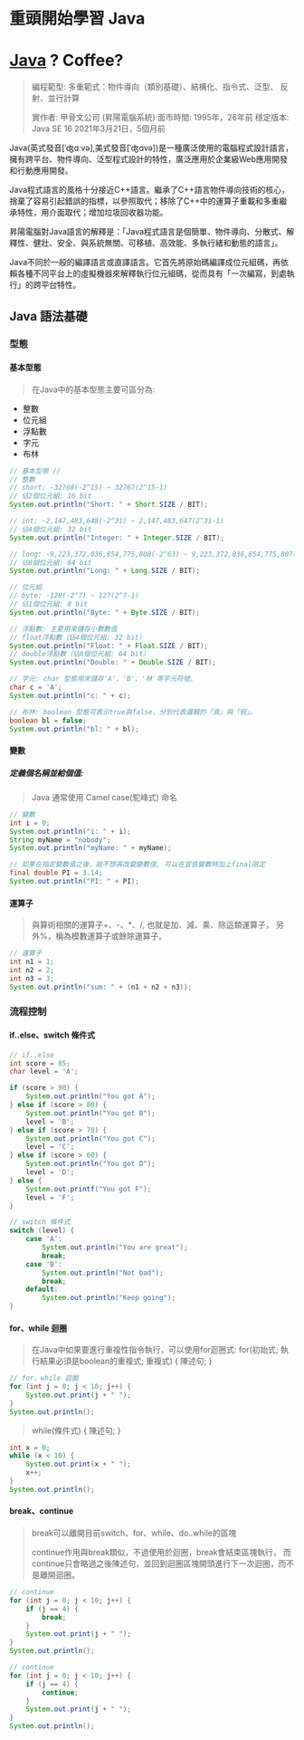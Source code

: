 # 重頭開始學習 Java

# [Java](https://zh.wikipedia.org/wiki/Java) ? Coffee?

> 編程範型:	多重範式：物件導向（類別基礎）、結構化、指令式、泛型、
> 反射、並行計算
>
>
> 實作者:	甲骨文公司 (昇陽電腦系統)
> 面市時間:	1995年，​26年前
> 穩定版本: Java SE 16 2021年3月21日，​5個月前

Java(英式發音[ˈʤɑːvə],美式發音[ˈʤɑvə])是一種廣泛使用的電腦程式設計語言，擁有跨平台、物件導向、泛型程式設計的特性，廣泛應用於企業級Web應用開發和行動應用開發。

Java程式語言的風格十分接近C++語言。繼承了C++語言物件導向技術的核心，捨棄了容易引起錯誤的指標，以參照取代；移除了C++中的運算子重載和多重繼承特性，用介面取代；增加垃圾回收器功能。

昇陽電腦對Java語言的解釋是：「Java程式語言是個簡單、物件導向、分散式、解釋性、健壯、安全、與系統無關、可移植、高效能、多執行緒和動態的語言」。

Java不同於一般的編譯語言或直譯語言。它首先將原始碼編譯成位元組碼，再依賴各種不同平台上的虛擬機器來解釋執行位元組碼，從而具有「一次編寫，到處執行」的跨平台特性。

## Java 語法基礎
### 型態
#### 基本型態
> 在Java中的基本型態主要可區分為:
* 整數
* 位元組
* 浮點數
* 字元
* 布林

``` java
// 基本型態 //
// 整數
// short: -32768(-2^15) ~ 32767(2^15-1)
// 佔2個位元組: 16 bit
System.out.println("Short: " + Short.SIZE / BIT);

// int: -2,147,483,648(-2^31) ~ 2,147,483,647(2^31-1)
// 佔4個位元組: 32 bit
System.out.println("Integer: " + Integer.SIZE / BIT);

// long: -9,223,372,036,854,775,808(-2^63) ~ 9,223,372,036,854,775,807(2^63-1)
// 佔8個位元組: 64 bit
System.out.println("Long: " + Long.SIZE / BIT);

// 位元組
// byte: -128(-2^7) ~ 127(2^7-1)
// 佔1個位元組: 8 bit
System.out.println("Byte: " + Byte.SIZE / BIT);

// 浮點數: 主要用來儲存小數數值
// float浮點數（佔4個位元組: 32 bit）
System.out.println("Float: " + Float.SIZE / BIT);
// double浮點數（佔8個位元組: 64 bit）
System.out.println("Double: " + Double.SIZE / BIT);

// 字元: char 型態用來儲存'A'、'B'、'林'等字元符號。
char c = 'A';
System.out.println("c: " + c);

// 布林: boolean 型態可表示true與false，分別代表邏輯的「真」與「假」。
boolean bl = false;
System.out.println("bl: " + bl);
```

#### 變數
##### 定義個名稱並給個值:
> Java 通常使用 Camel case(駝峰式) 命名

``` java
// 變數
int i = 0;
System.out.println("i: " + i);
String myName = "nobody";
System.out.println("myName: " + myName);

// 如果在指定變數值之後，就不想再改變變數值, 可以在宣告變數時加上final限定
final double PI = 3.14;
System.out.println("PI: " + PI);
```

#### 運算子
> 與算術相關的運算子+、-、*、/,
> 也就是加、減、乘、除這類運算子，
> 另外%，稱為模數運算子或餘除運算子。

``` java
// 運算子
int n1 = 1;
int n2 = 2;
int n3 = 3;
System.out.println("sum: " + (n1 + n2 + n3));
```

### 流程控制
#### if..else、switch 條件式

``` java
// if..else
int score = 85;
char level = 'A';

if (score > 90) {
    System.out.println("You got A");
} else if (score > 80) {
    System.out.println("You got B");
    level = 'B';
} else if (score > 70) {
    System.out.println("You got C");
    level = 'C';
} else if (score > 60) {
    System.out.println("You got D");
    level = 'D';
} else {
    System.out.printf("You got F");
    level = 'F';
}

// switch 條件式
switch (level) {
    case 'A':
        System.out.println("You are great");
        break;
    case 'B':
        System.out.println("Not bad");
        break;
    default:
        System.out.println("Keep going");
}
```

#### for、while 迴圈
> 在Java中如果要進行重複性指令執行，可以使用for迴圈式:
> for(初始式; 執行結果必須是boolean的重複式; 重複式) {
>    陳述句;
>}

``` java
// for、while 迴圈
for (int j = 0; j < 10; j++) {
    System.out.print(j + " ");
}
System.out.println();
```

> while(條件式) {
>    陳述句;
>}
>

``` java
int x = 0;
while (x < 10) {
    System.out.print(x + " ");
    x++;
}
System.out.println();
```

#### break、continue
> break可以離開目前switch、for、while、do..while的區塊
> 
> continue作用與break類似，不過使用於迴圈，break會結束區塊執行，
> 而continue只會略過之後陳述句，並回到迴圈區塊開頭進行下一次迴圈，而不是離開迴圈。

``` java
// continue
for (int j = 0; j < 10; j++) {
    if (j == 4) {
        break;
    }
    System.out.print(j + " ");
}
System.out.println();

// continue
for (int j = 0; j < 10; j++) {
    if (j == 4) {
        continue;
    }
    System.out.print(j + " ");
}
System.out.println();
```